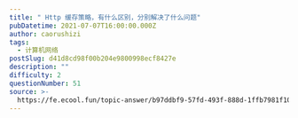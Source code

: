 ```yaml
---
title: " Http 缓存策略，有什么区别，分别解决了什么问题"
pubDatetime: 2021-07-07T16:00:00.000Z
author: caorushizi
tags:
  - 计算机网络
postSlug: d41d8cd98f00b204e9800998ecf8427e
description: ""
difficulty: 2
questionNumber: 51
source: >-
  https://fe.ecool.fun/topic-answer/b97ddbf9-57fd-493f-888d-1ffb7981f10a?orderBy=updateTime&order=desc&tagId=16
---
```

